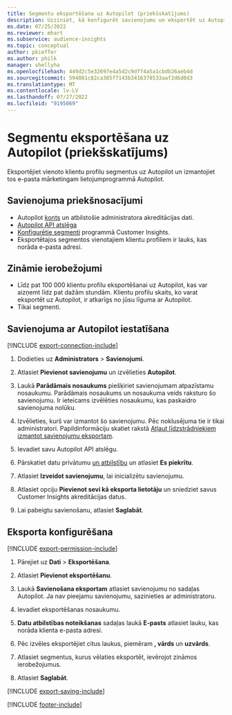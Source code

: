 ```yaml
---
title: Segmentu eksportēšana uz Autopilot (priekšskatījums)
description: Uzziniet, kā konfigurēt savienojumu un eksportēt uz Autopilot.
ms.date: 07/25/2022
ms.reviewer: mhart
ms.subservice: audience-insights
ms.topic: conceptual
author: pkieffer
ms.author: philk
manager: shellyha
ms.openlocfilehash: 449d2c5e32697e4a5d2c9dff4a5a1cbdb26aeb4d
ms.sourcegitcommit: 594081c82ca385f7143b3416378533aaf2d6d0d3
ms.translationtype: MT
ms.contentlocale: lv-LV
ms.lasthandoff: 07/27/2022
ms.locfileid: "9195069"
---
```

# <a name="export-segments-to-autopilot-preview"></a>Segmentu eksportēšana uz Autopilot (priekšskatījums)

Eksportējiet vienoto klientu profilu segmentus uz Autopilot un izmantojiet tos e-pasta mārketingam lietojumprogrammā Autopilot.

## <a name="prerequisites-for-a-connection"></a>Savienojuma priekšnosacījumi

- Autopilot [konts](https://www.autopilothq.com/) un atbilstošie administratora akreditācijas dati.
- [Autopilot API atslēga](https://autopilot.docs.apiary.io/#)
- [Konfigurētie segmenti](segments.md) programmā Customer Insights.
- Eksportētajos segmentos vienotajiem klientu profiliem ir lauks, kas norāda e-pasta adresi.

## <a name="known-limitations"></a>Zināmie ierobežojumi

- Līdz pat 100 000 klientu profilu eksportēšanai uz Autopilot, kas var aizņemt līdz pat dažām stundām. Klientu profilu skaits, ko varat eksportēt uz Autopilot, ir atkarīgs no jūsu līguma ar Autopilot.
- Tikai segmenti.

## <a name="set-up-connection-to-autopilot"></a>Savienojuma ar Autopilot iestatīšana

[!INCLUDE [export-connection-include](includes/export-connection-admn.md)]

1. Dodieties uz **Administrators** > **Savienojumi**.

1. Atlasiet **Pievienot savienojumu** un izvēlieties **Autopilot**.

1. Laukā **Parādāmais nosaukums** piešķiriet savienojumam atpazīstamu nosaukumu. Parādāmais nosaukums un nosaukuma veids raksturo šo savienojumu. Ir ieteicams izvēlēties nosaukumu, kas paskaidro savienojuma nolūku.

1. Izvēlieties, kurš var izmantot šo savienojumu. Pēc noklusējuma tie ir tikai administratori. Papildinformāciju skatiet rakstā [Atļaut līdzstrādniekiem izmantot savienojumu eksportam](connections.md#allow-contributors-to-use-a-connection-for-exports).

1. Ievadiet savu Autopilot API atslēgu.

1. Pārskatiet datu privātumu [un atbilstību](connections.md#data-privacy-and-compliance) un atlasiet **Es piekrītu**.

1. Atlasiet **Izveidot savienojumu**, lai inicializētu savienojumu.

1. Atlasiet opciju **Pievienot sevi kā eksporta lietotāju** un sniedziet savus Customer Insights akreditācijas datus.

1. Lai pabeigtu savienošanu, atlasiet **Saglabāt**.

## <a name="configure-an-export"></a>Eksporta konfigurēšana

[!INCLUDE [export-permission-include](includes/export-permission.md)]

1. Pārejiet uz **Dati** > **Eksportēšana**.

1. Atlasiet **Pievienot eksportēšanu**.

1. Laukā **Savienošana eksportam** atlasiet savienojumu no sadaļas Autopilot. Ja nav pieejamu savienojumu, sazinieties ar administratoru.

1. Ievadiet eksportēšanas nosaukumu.

1. **Datu atbilstības noteikšanas** sadaļas laukā **E-pasts** atlasiet lauku, kas norāda klienta e-pasta adresi.

1. Pēc izvēles eksportējiet citus laukus, piemēram **, vārds** un **uzvārds**.

1. Atlasiet segmentus, kurus vēlaties eksportēt, ievērojot zināmos ierobežojumus.

1. Atlasiet **Saglabāt**.

[!INCLUDE [export-saving-include](includes/export-saving.md)]

[!INCLUDE [footer-include](includes/footer-banner.md)]
